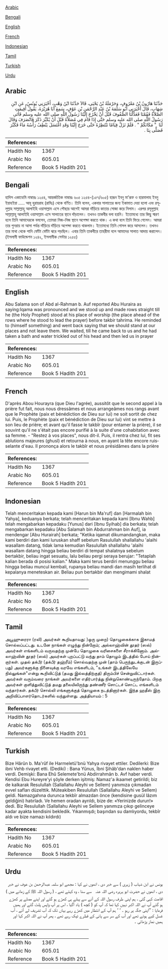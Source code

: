 [Arabic](#arabic)

[Bengali](#bengali)

[English](#english)

[French](#french)

[Indonesian](#indonesian)

[Tamil](#tamil)

[Turkish](#turkish)

[Urdu](#urdu)

## Arabic


<div dir="rtl" lang="ar" style={{fontSize:'larger',backgroundColor:'#f8f9fa',padding:20}}>
حَدَّثَنَا هَارُونُ بْنُ مَعْرُوفٍ، وَحَرْمَلَةُ بْنُ يَحْيَى، قَالاَ حَدَّثَنَا ابْنُ وَهْبٍ، أَخْبَرَنِي يُونُسُ، عَنِ ابْنِ شِهَابٍ، قَالَ أَخْبَرَنِي أَبُو سَلَمَةَ بْنُ عَبْدِ الرَّحْمَنِ بْنِ عَوْفٍ، سَمِعَ أَبَا هُرَيْرَةَ، يَقُولُ أُقِيمَتِ الصَّلاَةُ فَقُمْنَا فَعَدَّلْنَا الصُّفُوفَ قَبْلَ أَنْ يَخْرُجَ إِلَيْنَا رَسُولُ اللَّهِ صلى الله عليه وسلم فَأَتَى رَسُولُ اللَّهِ صلى الله عليه وسلم حَتَّى إِذَا قَامَ فِي مُصَلاَّهُ قَبْلَ أَنْ يُكَبِّرَ ذَكَرَ فَانْصَرَفَ وَقَالَ لَنَا ‏ "‏ مَكَانَكُمْ ‏"‏ ‏.‏ فَلَمْ نَزَلْ قِيَامًا نَنْتَظِرُهُ حَتَّى خَرَجَ إِلَيْنَا وَقَدِ اغْتَسَلَ يَنْطِفُ رَأْسُهُ مَاءً فَكَبَّرَ فَصَلَّى بِنَا ‏.‏
</div>
<div style={{backgroundColor:'#f8f9fa',padding:20, marginBottom: 10}}><table> <thead> <tr> <th>References:</th> <th></th> </tr> </thead> <tbody><tr><td>Hadith No</td><td>1367</td></tr><tr><td>Arabic No</td><td>605.01</td></tr><tr><td>Reference</td><td>Book 5 Hadith 201</td></tr></tbody></table></div>

## Bengali


<div dir="ltr" lang="bn" style={{fontSize:'larger',backgroundColor:'#f8f9fa',padding:20}}>
হাদিস একাডেমি নাম্বারঃ ১২৫৪, আন্তর্জাতিক নাম্বারঃ ৬০৫ ১২৫৪-(১৫৭/৬০৫) হারূন ইবনু মা’রূফ ও হারমালাহ ইবনু ইয়াহইয়া ..... আবূ হুরায়রাহ (রাযিঃ) থেকে বর্ণিত। তিনি বলেন, একবার সালাতের জন্য ইকামাত দেয়া হলো এবং রসূলুল্লাহ সাল্লাল্লাহু আলাইহি ওয়াসাল্লাম এসে পৌছার আগেই আমরা দাঁড়িয়ে কাতার সোজা করে নিলাম। এরপর রসূলুল্লাহ সাল্লাল্লাহু আলাইহি ওয়াসাল্লাম এসে সালাতের স্থানে দাঁড়ালেন। তখনও তাকবীর বলা হয়নি। ইতোমধ্যে তার কিছু স্মরণ হলে তিনি আমাদেরকে বললেন, তোমরা নিজ-নিজ স্থানে অপেক্ষা করতে থাক। এ কথা বলে তিনি ফিরে গেলেন। আমরা তার পুনরায় না আসা পর্যন্ত দাঁড়িয়ে দাঁড়িয়ে অপেক্ষা করতে থাকলাম। ইতোমধ্যে তিনি গোসল করে আসলেন। তখনও তার মাথা থেকে পানি ফোঁটা ফোঁটা ঝরে পড়ছিল। এবার তিনি তাকবীরে তাহরীমা বলে আমাদের সালাত আদায় করালেন। (ইসলামী ফাউন্ডেশন ১২৪২, ইসলামীক সেন্টার ১২৫৫)
</div>
<div style={{backgroundColor:'#f8f9fa',padding:20, marginBottom: 10}}><table> <thead> <tr> <th>References:</th> <th></th> </tr> </thead> <tbody><tr><td>Hadith No</td><td>1367</td></tr><tr><td>Arabic No</td><td>605.01</td></tr><tr><td>Reference</td><td>Book 5 Hadith 201</td></tr></tbody></table></div>

## English


<div dir="ltr" lang="en" style={{fontSize:'larger',backgroundColor:'#f8f9fa',padding:20}}>
Abu Salama son of Abd al-Rahman b. Auf reported Abu Huraira as saying:Iqama was pronounced and we stood up and made rows straight till he (the Holy Prophet) stood at his place of worship (the place ahead of the rows where he stood to lead the prayer) before takbir tahrima. He reminded to (himself something) and went back saying that we should stand at our places and not leave them. We waited, till he came back to us and he had taken a bath and water trickled out of his head and then led us in prayer
</div>
<div style={{backgroundColor:'#f8f9fa',padding:20, marginBottom: 10}}><table> <thead> <tr> <th>References:</th> <th></th> </tr> </thead> <tbody><tr><td>Hadith No</td><td>1367</td></tr><tr><td>Arabic No</td><td>605.01</td></tr><tr><td>Reference</td><td>Book 5 Hadith 201</td></tr></tbody></table></div>

## French


<div dir="ltr" lang="fr" style={{fontSize:'larger',backgroundColor:'#f8f9fa',padding:20}}>
D'après Abou Hourayra (que Dieu l'agrée), aussitôt que le second appel à la prière fut fait, nous nous dressâmes et nous arrangeâmes nos rangs avant que le Prophète (paix et bénédiction de Dieu sur lui) ne soit sortit de chez lui. Puis, le Prophète (paix et bénédiction de Dieu sur lui) vint se mettre à son lieu de prière; et avant qu'il fasse le takbîr (pour entamer la prière), il se souvint qu'il ne s'était pas encore purifié à la suite d'une cohabitation avec sa femme. - "Restez à vos places", nous dit-il. Puis, il rentra chez lui, fit ses ablutions majeures (ghusl) et retourna à nous, en ayant la tête encore ruisselante d'eau. Il prononça alors le takbîr et nous présidâmes dans la prière
</div>
<div style={{backgroundColor:'#f8f9fa',padding:20, marginBottom: 10}}><table> <thead> <tr> <th>References:</th> <th></th> </tr> </thead> <tbody><tr><td>Hadith No</td><td>1367</td></tr><tr><td>Arabic No</td><td>605.01</td></tr><tr><td>Reference</td><td>Book 5 Hadith 201</td></tr></tbody></table></div>

## Indonesian


<div dir="ltr" lang="id" style={{fontSize:'larger',backgroundColor:'#f8f9fa',padding:20}}>
Telah menceritakan kepada kami [Harun bin Ma'ruf] dan [Harmalah bin Yahya], keduanya berkata; telah menceritakan kepada kami [Ibnu Wahb] telah mengabarkan kepadaku [Yunus] dari [Ibnu Syihab] dia berkata; telah mengabarkan kepadaku [Abu Salamah bin Abdurrahman bin Auf], ia mendengar [Abu Hurairah] berkata; "Ketika iqamat dikumandangkan, maka kami berdiri dan kami luruskan shaff sebelum Rasulullah shallallahu 'alaihi wasallam datang, tidak lama kemudian Rasulullah shallallahu 'alaihi wasallam datang hingga beliau berdiri di tempat shalatnya sebelum bertakbir, beliau ingat sesuatu, lalu beliau pergi seraya berujar: "Tetaplah kalian berada di posisi kalian." Maka kami terus berdiri menunggu beliau hingga beliau muncul kembali, rupanya beliau mandi dan masih terlihat di kepalanya meneteskan air. Beliau pun bertakbir dan mengimami shalat
</div>
<div style={{backgroundColor:'#f8f9fa',padding:20, marginBottom: 10}}><table> <thead> <tr> <th>References:</th> <th></th> </tr> </thead> <tbody><tr><td>Hadith No</td><td>1367</td></tr><tr><td>Arabic No</td><td>605.01</td></tr><tr><td>Reference</td><td>Book 5 Hadith 201</td></tr></tbody></table></div>

## Tamil


<div dir="ltr" lang="ta" style={{fontSize:'larger',backgroundColor:'#f8f9fa',padding:20}}>
அபூஹுரைரா (ரலி) அவர்கள் கூறியதாவது: )ஒரு முறை) தொழுகைக்காக இகாமத் சொல்லப்பட்டது. உடனே நாங்கள் எழுந்து நின்றோம்; அல்லாஹ்வின் தூதர் (ஸல்) அவர்கள் எங்களிடம் வருவதற்கு முன்பே தொழுகை வரிசைகளை சீராக்கினோம். அல்லாஹ்வின் தூதர் (ஸல்) அவர்கள் புறப்பட்டு வந்து தாம் தொழும் இடத்தில் போய் நின்றார்கள். முதல் தக்பீர் (தக்பீர் தஹ்ரீம்) சொல்வதற்கு முன் (தாம் பெருந்துடக்குடன் இருப்பது) அவர்களுக்கு நினைவுக்கு வரவே எங்களிடம், "உங்கள் இடத்திலேயே நில்லுங்கள்"என்று கூறிவிட்டுத் (தமது இல்லத்திற்குத்) திரும்பிச் சென்றுவிட்டார்கள். அவர்கள் வரும்வரை நாங்கள் அவர்களை எதிர்பார்த்து நின்றுகொண்டிருந்தோம். பிறகு அவர்கள் குளித்துவிட்டுத் தமது தலையிலிருந்து தண்ணீர் சொட்டச் சொட்ட எங்களிடம் வந்தார்கள். தக்பீர் சொல்லி எங்களுக்குத் தொழுகை நடத்தினார்கள். இந்த ஹதீஸ் இரு அறிவிப்பாளர்தொடர்களில் வந்துள்ளது. அத்தியாயம் : 5
</div>
<div style={{backgroundColor:'#f8f9fa',padding:20, marginBottom: 10}}><table> <thead> <tr> <th>References:</th> <th></th> </tr> </thead> <tbody><tr><td>Hadith No</td><td>1367</td></tr><tr><td>Arabic No</td><td>605.01</td></tr><tr><td>Reference</td><td>Book 5 Hadith 201</td></tr></tbody></table></div>

## Turkish


<div dir="ltr" lang="tr" style={{fontSize:'larger',backgroundColor:'#f8f9fa',padding:20}}>
Bize Hârûn b. Ma'rûf ile Harmeletü'bnü Yahya rivayet ettiler. Dedilerki: Bize ibni Vehb rivayet etti. (Dediki) : Bana Yûnus, İbni Şihâb'dan naklen haber verdi. Demişki: Bana Ehû Selemete'bnü Abdirrahmân b. Avf haber verdi. Kendisi Ebu Hureyre'yi şöyle derken işitmiş: Namaz'a ikaamet getirildi; biz de kalkarak Resulullah (Sallallahu Aleyhi ve Sellem) yanımıza çıkmadan evvel safları düzelttik. Müteakiben Resulullah (Sallallahu Aleyhi ve Sellem) geldi. Namazgahına durunca tekbîr almazdan önce (kendisine gusül lâzım geldiğini) hatırladı. Ve hemen oradan ayrıldı, bize de: «Yerinizde durun!» dedi. Biz Resulullah (Sallallahu Aleyhi ve Sellem yanımıza çıkıp gelinceye kadar ayakta kendisini bekledik. Yıkanmışdı; başından su damlıyordu, tekbîr aldı ve bize namazı kıldırdı)
</div>
<div style={{backgroundColor:'#f8f9fa',padding:20, marginBottom: 10}}><table> <thead> <tr> <th>References:</th> <th></th> </tr> </thead> <tbody><tr><td>Hadith No</td><td>1367</td></tr><tr><td>Arabic No</td><td>605.01</td></tr><tr><td>Reference</td><td>Book 5 Hadith 201</td></tr></tbody></table></div>

## Urdu


<div dir="rtl" lang="ur" style={{fontSize:'larger',backgroundColor:'#f8f9fa',padding:20}}>
یونس نے ابن شہاب ( زہری ) سے خبر دی ، انھوں نے کہا : مجھے ابو سلمہ عبدالرحمن بن عوف نے خبر دی ، انھوں نے حضرت ابو ہریرہ ‌رضی ‌اللہ ‌عنہ ‌ ‌ سے سنا ، وہ کہتے تھے ، ( رسول اللہ ﷺ کے زمانے میں ) اقامت کہی گئی ، ہم اپنی طرف رسول اللہ کے آنے سے پہلے ہی کھڑے ہو گئے اور اپنے مصلے پر کھڑے ہو گئے آپ نے اللہ اکبر نہیں کہا تھا کہ آپ کو ( کچھ ) یاد آگیا ، اس پر آپ واپس پلٹ گئے اور ہمیں فرمایا : ’’اپنی جگہ پر رہو ۔ ‘ ‘ ہم آپ کے انتظار میں کھڑے رہے یہاں تک کہ آب تشریف لے آئے ، آب غسل کیے ہوئے تھے اور آب کے سر سے پانی کے قطرے ٹپک رہے تھے ، پھر آپ نے اللہ اکبر کہا اور ہمیں نماز پڑھائی ۔
</div>
<div style={{backgroundColor:'#f8f9fa',padding:20, marginBottom: 10}}><table> <thead> <tr> <th>References:</th> <th></th> </tr> </thead> <tbody><tr><td>Hadith No</td><td>1367</td></tr><tr><td>Arabic No</td><td>605.01</td></tr><tr><td>Reference</td><td>Book 5 Hadith 201</td></tr></tbody></table></div>
